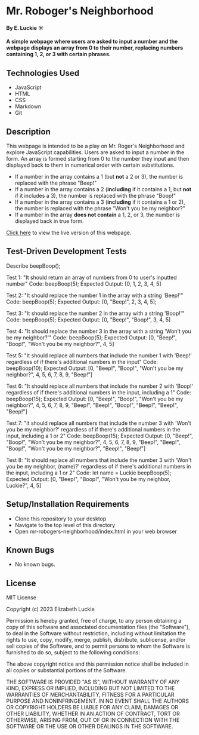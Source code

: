 # Mr. Roboger's Neighborhood

#### By E. Luckie ☀️

#### A simple webpage where users are asked to input a number and the webpage displays an array from 0 to their number, replacing numbers containing 1, 2, or 3 with certain phrases.

## Technologies Used

* JavaScript
* HTML
* CSS
* Markdown
* Git

## Description

This webpage is intended to be a play on Mr. Roger's Neighborhood and explore JavaScript capabilities. Users are asked to input a number in the form. An array is formed starting from 0 to the number they input and then displayed back to them in numerical order with certain substitutions.

* If a number in the array contains a 1 (but **not** a 2 or 3), the number is replaced with the phrase "Beep!"
* If a number in the array contains a 2 (**including** if it contains a 1, but **not** if it includes a 3), the number is replaced with the phrase "Boop!"
* If a number in the array contains a 3 (**including** if it contains a 1 or 2), the number is replaced with the phrase "Won't you be my neighbor?"
* If a number in the array **does not contain** a 1, 2, or 3, the number is displayed back in true form.

[Click here](https://eluckie.github.io/mr-robogers-neighborhood/) to view the live version of this webpage.

## Test-Driven Development Tests
Describe beepBoop();

Test 1: "It should return an array of numbers from 0 to user's inputted number"
Code: beepBoop(5);
Expected Output: [0, 1, 2, 3, 4, 5]

Test 2: "It should replace the number 1 in the array with a string 'Beep!'"
Code: beepBoop(5);
Expected Output: [0, "Beep!", 2, 3, 4, 5];

Test 3: "It should replace the number 2 in the array with a string 'Boop!'"
Code: beepBoop(5);
Expected Output: [0, "Beep!", "Boop!", 3, 4, 5]

Test 4: "It should replace the number 3 in the array with a string 'Won't you be my neighbor?'"
Code: beepBoop(5);
Expected Output: [0, "Beep!", "Boop!", "Won't you be my neighbor?", 4, 5]

Test 5: "It should replace all numbers that include the number 1 with 'Beep!' regardless of if there's additional numbers in the input"
Code: beepBoop(10);
Expected Output: [0, "Beep!", "Boop!", "Won't you be my neighbor?", 4, 5, 6, 7, 8, 9, "Beep!"] 

Test 6: "It should replace all numbers that include the number 2 with 'Boop!' regardless of if there's additional numbers in the input, including a 1"
Code: beepBoop(15);
Expected Output: [0, "Beep!", "Boop!", "Won't you be my neighbor?", 4, 5, 6, 7, 8, 9, "Beep!", "Beep!", "Boop!", "Beep!", "Beep!", "Beep!"]

Test 7: "It should replace all numbers that include the number 3 with 'Won't you be my neighbor?' regardless of if there's additional numbers in the input, including a 1 or 2"
Code: beepBoop(15);
Expected Output: [0, "Beep!", "Boop!", "Won't you be my neighbor?", 4, 5, 6, 7, 8, 9, "Beep!", "Beep!", "Boop!", "Won't you be my neighbor?", "Beep!", "Beep!"]

Test 8: "It should replace all numbers that include the number 3 with 'Won't you be my neighbor, (name)?' regardless of if there's additional numbers in the input, including a 1 or 2"
Code: 
let name = Luckie
beepBoop(5);
Expected Output: [0, "Beep!", "Boop!", "Won't you be my neighbor, Luckie?", 4, 5]

## Setup/Installation Requirements

* Clone this repository to your desktop
* Navigate to the top level of this directory
* Open mr-robogers-neighborhood/index.html in your web browser

## Known Bugs

* No known bugs.

## License

MIT License

Copyright (c) 2023 Elizabeth Luckie

Permission is hereby granted, free of charge, to any person obtaining a copy of this software and associated documentation files (the "Software"), to deal in the Software without restriction, including without limitation the rights to use, copy, modify, merge, publish, distribute, sublicense, and/or sell copies of the Software, and to permit persons to whom the Software is furnished to do so, subject to the following conditions:

The above copyright notice and this permission notice shall be included in all copies or substantial portions of the Software.

THE SOFTWARE IS PROVIDED "AS IS", WITHOUT WARRANTY OF ANY KIND, EXPRESS OR IMPLIED, INCLUDING BUT NOT LIMITED TO THE WARRANTIES OF MERCHANTABILITY, FITNESS FOR A PARTICULAR PURPOSE AND NONINFRINGEMENT. IN NO EVENT SHALL THE AUTHORS OR COPYRIGHT HOLDERS BE LIABLE FOR ANY CLAIM, DAMAGES OR OTHER LIABILITY, WHETHER IN AN ACTION OF CONTRACT, TORT OR OTHERWISE, ARISING FROM, OUT OF OR IN CONNECTION WITH THE SOFTWARE OR THE USE OR OTHER DEALINGS IN THE SOFTWARE.
